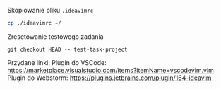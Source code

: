 Skopiowanie pliku `.ideavimrc`

```bash
cp ./ideavimrc ~/
```

Zresetowanie testowego zadania
```
git checkout HEAD -- test-task-project
```

Przydane linki:
Plugin do VSCode: https://marketplace.visualstudio.com/items?itemName=vscodevim.vim
Plugin do Webstorm: https://plugins.jetbrains.com/plugin/164-ideavim

